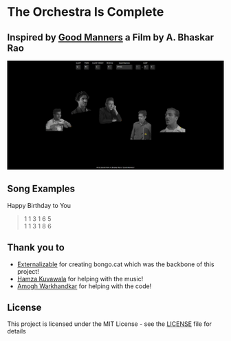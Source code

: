# The Orchestra Is Complete

## Inspired by [Good Manners](https://www.youtube.com/watch?v=UEQ24lIGaa0) a Film by A. Bhaskar Rao

![App](media/app.png)

## Song Examples

Happy Birthday to You

> 1 1 3 1 6 5\
> 1 1 3 1 8 6

## Thank you to

- [Externalizable](https://github.com/Externalizable) for creating bongo.cat which was the backbone of this project!
- [Hamza Kuvawala](https://www.instagram.com/hamzajustwantstochill/) for helping with the music!
- [Amogh Warkhandkar](https://github.com/amogh-w) for helping with the code!

## License

This project is licensed under the MIT License - see the [LICENSE](https://github.com/Externalizable/bongo.cat/blob/master/LICENSE) file for details
